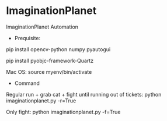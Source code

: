 # ImaginationPlanet
ImaginationPlanet Automation 

* Prequisite:

pip install opencv-python numpy pyautogui

pip install pyobjc-framework-Quartz

Mac OS: source myenv/bin/activate

* Command

Regular run + grab cat + fight until running out of tickets: python imaginationplanet.py -r=True

Only fight: python imaginationplanet.py -f=True